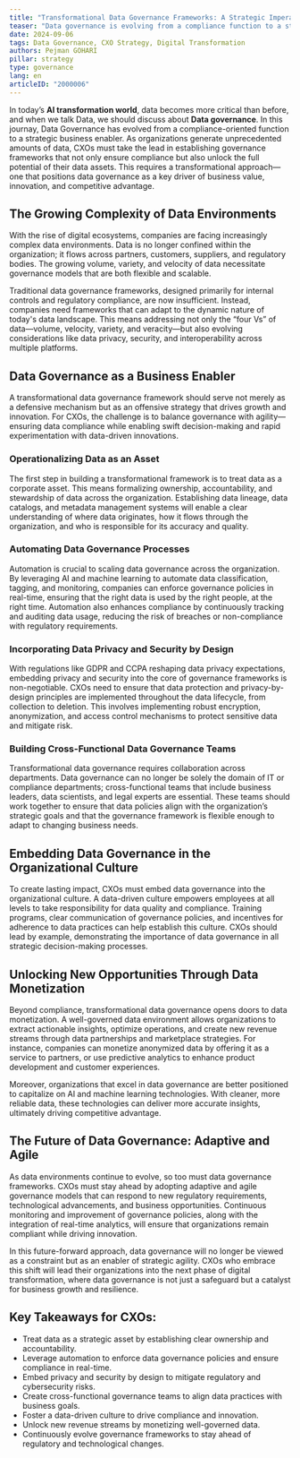 ```yaml
---
title: "Transformational Data Governance Frameworks: A Strategic Imperative for CXOs"
teaser: "Data governance is evolving from a compliance function to a strategic business enabler. Learn how CXOs can leverage transformational frameworks to unlock the full potential of data assets."
date: 2024-09-06
tags: Data Governance, CXO Strategy, Digital Transformation
authors: Pejman GOHARI
pillar: strategy
type: governance
lang: en
articleID: "2000006"
---
```


In today’s **AI transformation world**, data becomes more critical than before, and when we talk Data, we should discuss about **Data governance**. In this journay, Data Governance has evolved from a compliance-oriented function to a strategic business enabler. As organizations generate unprecedented amounts of data, CXOs must take the lead in establishing governance frameworks that not only ensure compliance but also unlock the full potential of their data assets. This requires a transformational approach—one that positions data governance as a key driver of business value, innovation, and competitive advantage.

## The Growing Complexity of Data Environments

With the rise of digital ecosystems, companies are facing increasingly complex data environments. Data is no longer confined within the organization; it flows across partners, customers, suppliers, and regulatory bodies. The growing volume, variety, and velocity of data necessitate governance models that are both flexible and scalable.

Traditional data governance frameworks, designed primarily for internal controls and regulatory compliance, are now insufficient. Instead, companies need frameworks that can adapt to the dynamic nature of today's data landscape. This means addressing not only the “four Vs” of data—volume, velocity, variety, and veracity—but also evolving considerations like data privacy, security, and interoperability across multiple platforms.

## Data Governance as a Business Enabler

A transformational data governance framework should serve not merely as a defensive mechanism but as an offensive strategy that drives growth and innovation. For CXOs, the challenge is to balance governance with agility—ensuring data compliance while enabling swift decision-making and rapid experimentation with data-driven innovations.

### Operationalizing Data as an Asset

The first step in building a transformational framework is to treat data as a corporate asset. This means formalizing ownership, accountability, and stewardship of data across the organization. Establishing data lineage, data catalogs, and metadata management systems will enable a clear understanding of where data originates, how it flows through the organization, and who is responsible for its accuracy and quality.

### Automating Data Governance Processes

Automation is crucial to scaling data governance across the organization. By leveraging AI and machine learning to automate data classification, tagging, and monitoring, companies can enforce governance policies in real-time, ensuring that the right data is used by the right people, at the right time. Automation also enhances compliance by continuously tracking and auditing data usage, reducing the risk of breaches or non-compliance with regulatory requirements.

### Incorporating Data Privacy and Security by Design

With regulations like GDPR and CCPA reshaping data privacy expectations, embedding privacy and security into the core of governance frameworks is non-negotiable. CXOs need to ensure that data protection and privacy-by-design principles are implemented throughout the data lifecycle, from collection to deletion. This involves implementing robust encryption, anonymization, and access control mechanisms to protect sensitive data and mitigate risk.

### Building Cross-Functional Data Governance Teams

Transformational data governance requires collaboration across departments. Data governance can no longer be solely the domain of IT or compliance departments; cross-functional teams that include business leaders, data scientists, and legal experts are essential. These teams should work together to ensure that data policies align with the organization’s strategic goals and that the governance framework is flexible enough to adapt to changing business needs.

## Embedding Data Governance in the Organizational Culture

To create lasting impact, CXOs must embed data governance into the organizational culture. A data-driven culture empowers employees at all levels to take responsibility for data quality and compliance. Training programs, clear communication of governance policies, and incentives for adherence to data practices can help establish this culture. CXOs should lead by example, demonstrating the importance of data governance in all strategic decision-making processes.

## Unlocking New Opportunities Through Data Monetization

Beyond compliance, transformational data governance opens doors to data monetization. A well-governed data environment allows organizations to extract actionable insights, optimize operations, and create new revenue streams through data partnerships and marketplace strategies. For instance, companies can monetize anonymized data by offering it as a service to partners, or use predictive analytics to enhance product development and customer experiences.

Moreover, organizations that excel in data governance are better positioned to capitalize on AI and machine learning technologies. With cleaner, more reliable data, these technologies can deliver more accurate insights, ultimately driving competitive advantage.

## The Future of Data Governance: Adaptive and Agile

As data environments continue to evolve, so too must data governance frameworks. CXOs must stay ahead by adopting adaptive and agile governance models that can respond to new regulatory requirements, technological advancements, and business opportunities. Continuous monitoring and improvement of governance policies, along with the integration of real-time analytics, will ensure that organizations remain compliant while driving innovation.

In this future-forward approach, data governance will no longer be viewed as a constraint but as an enabler of strategic agility. CXOs who embrace this shift will lead their organizations into the next phase of digital transformation, where data governance is not just a safeguard but a catalyst for business growth and resilience.

## Key Takeaways for CXOs:

- Treat data as a strategic asset by establishing clear ownership and accountability.
- Leverage automation to enforce data governance policies and ensure compliance in real-time.
- Embed privacy and security by design to mitigate regulatory and cybersecurity risks.
- Create cross-functional governance teams to align data practices with business goals.
- Foster a data-driven culture to drive compliance and innovation.
- Unlock new revenue streams by monetizing well-governed data.
- Continuously evolve governance frameworks to stay ahead of regulatory and technological changes.

